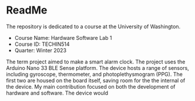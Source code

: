# ReadMe
The repository is dedicated to a course at the University of Washington.
* Course Name: Hardware Software Lab 1
* Course ID: TECHIN514
* Quarter: Winter 2023

The term project aimed to make a smart alarm clock. The project uses the Arduino Nano 33 BLE Sense platform. The device hosts a range of sensors, including gyroscope, thermometer, and photoplethysmogram (PPG). The first two are housed on the board itself, saving room for the the internal of the device. My main contribution focused on both the development of hardware and software. The device would